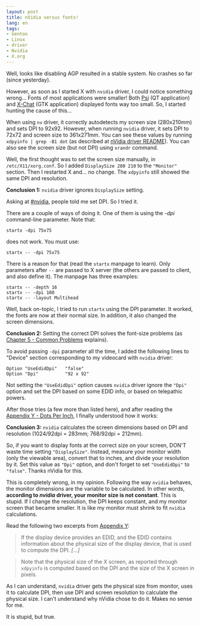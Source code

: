 ```yaml
---
layout: post
title: nVidia versus fonts!
lang: en
tags:
- Gentoo
- Linux
- driver
- Nvidia
- X.org
---
```


Well, looks like disabling AGP resulted in a stable system. No crashes so far (since yesterday).

However, as soon as I started X with `nvidia` driver, I could notice something wrong… Fonts of most applications were smaller! Both [Psi](http://psi-im.org/) (QT application) and [X-Chat](http://www.xchat.org/) (GTK application) displayed fonts way too small. So, I started hunting the cause of this…


When using `nv` driver, it correctly autodetects my screen size (280x210mm) and sets DPI to 92x92. However, when running `nvidia` driver, it sets DPI to 72x72 and screen size to 361x271mm. You can see these values by running `xdpyinfo | grep -B1 dot` (as described at [nVidia driver README](http://download.nvidia.com/XFree86/Linux-x86/1.0-8178/README/appendix-y.html)). You can also see the screen size (but not DPI) using `xrandr` command.

Well, the first thought was to set the screen size manually, in `/etc/X11/xorg.conf`. So I added `DisplaySize 280 210` to the `"Monitor"` section. Then I restarted X and… no change. The `xdpyinfo` still showed the same DPI and resolution.

**Conclusion 1:** `nvidia` driver ignores `DisplaySize` setting.

Asking at [#nvidia](irc://irc.freenode.net/nvidia), people told me set DPI. So I tried it.

There are a couple of ways of doing it. One of them is using the _-dpi_ command-line parameter. Note that:

    startx -dpi 75x75

does not work. You must use:

    startx -- -dpi 75x75

There is a reason for that (read the `startx` manpage to learn). Only parameters after `--` are passed to X server (the others are passed to client, and also define it). The manpage has three examples:

    startx -- -depth 16
    startx -- -dpi 100
    startx -- -layout Multihead

Well, back on-topic, I tried to run `startx` using the DPI parameter. It worked, the fonts are now at their normal size. In addition, it also changed the screen dimensions.

**Conclusion 2:** Setting the correct DPI solves the font-size problems (as [Chapter 5 - Common Problems](http://download.nvidia.com/XFree86/Linux-x86/1.0-8178/README/chapter-05.html) explains).

To avoid passing `-dpi` parameter all the time, I added the following lines to "Device" section corresponding to my videocard with `nvidia` driver:

    Option "UseEdidDpi"   "false"
    Option "Dpi"          "92 x 92"

Not setting the `"UseEdidDpi"` option causes `nvidia` driver ignore the `"Dpi"` option and set the DPI based on some EDID info, or based on telepathic powers.

After those tries (a few more than listed here), and after reading the [Appendix Y - Dots Per Inch](http://download.nvidia.com/XFree86/Linux-x86/1.0-8178/README/appendix-y.html), I finally understood how it works:

**Conclusion 3:** `nvidia` calculates the screen dimensions based on DPI and resolution (1024/92dpi = 283mm; 768/92dpi = 212mm).

So, if you want to display fonts at the correct size on your screen, DON'T waste time setting `"DisplaySize"`. Instead, measure your monitor width (only the viewable area), convert that to inches, and divide your resolution by it. Set this value as `"Dpi"` option, and don't forget to set `"UseEdidDpi"` to `"false"`. Thanks nVidia for this.

This is completely wrong, in my opinion. Following the way `nvidia` behaves, the monitor dimensions are the variable to be calculated. In other words, **according to _nvidia_ driver, your monitor size is not constant**. This is stupid. If I change the resolution, the DPI keeps constant, and my monitor screen that became smaller. It is like my monitor must shrink to fit `nvidia` calculations.

Read the following two excerpts from [Appendix Y](http://download.nvidia.com/XFree86/Linux-x86/1.0-8178/README/appendix-y.html):

> If the display device provides an EDID, and the EDID contains information about the physical size of the display device, that is used to compute the DPI. _[…]_

<!-- Inserting a comment here to force blockquote break. -->

> Note that the physical size of the X screen, as reported through `xdpyinfo` is computed based on the DPI and the size of the X screen in pixels.

As I can understand, `nvidia` driver gets the physical size from monitor, uses it to calculate DPI, then use DPI and screen resolution to calculate the physical size. I can't understand why nVidia chose to do it. Makes no sense for me.

It is stupid, but true.
